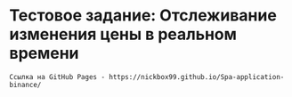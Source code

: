 # Тестовое задание: Отслеживание изменения цены в реальном времени

```
Ссылка на GitHub Pages - https://nickbox99.github.io/Spa-application-binance/
```
